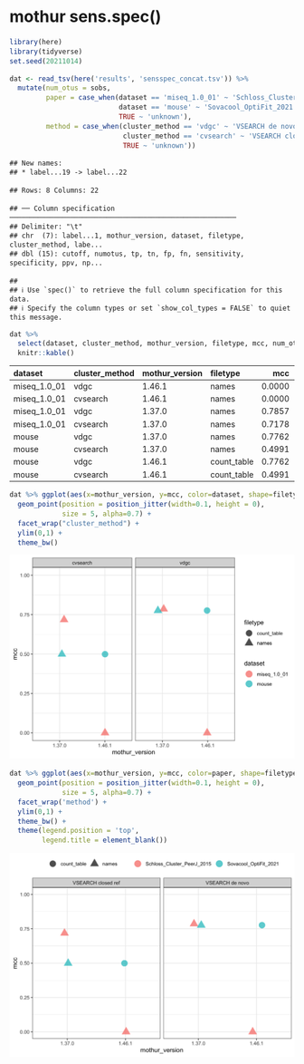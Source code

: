 mothur sens.spec()
================

``` r
library(here)
library(tidyverse)
set.seed(20211014)
```

``` r
dat <- read_tsv(here('results', 'sensspec_concat.tsv')) %>% 
  mutate(num_otus = sobs,
         paper = case_when(dataset == 'miseq_1.0_01' ~ 'Schloss_Cluster_PeerJ_2015',
                           dataset == 'mouse' ~ 'Sovacool_OptiFit_2021',
                           TRUE ~ 'unknown'),
         method = case_when(cluster_method == 'vdgc' ~ 'VSEARCH de novo',
                            cluster_method == 'cvsearch' ~ 'VSEARCH closed ref',
                            TRUE ~ 'unknown'))
```

    ## New names:
    ## * label...19 -> label...22

    ## Rows: 8 Columns: 22

    ## ── Column specification ────────────────────────────────────────────────────────
    ## Delimiter: "\t"
    ## chr  (7): label...1, mothur_version, dataset, filetype, cluster_method, labe...
    ## dbl (15): cutoff, numotus, tp, tn, fp, fn, sensitivity, specificity, ppv, np...

    ## 
    ## ℹ Use `spec()` to retrieve the full column specification for this data.
    ## ℹ Specify the column types or set `show_col_types = FALSE` to quiet this message.

``` r
dat %>% 
  select(dataset, cluster_method, mothur_version, filetype, mcc, num_otus) %>%
  knitr::kable()
```

| dataset      | cluster_method | mothur_version | filetype    |    mcc | num_otus |
|:-------------|:---------------|:---------------|:------------|-------:|---------:|
| miseq_1.0_01 | vdgc           | 1.46.1         | names       | 0.0000 |     2114 |
| miseq_1.0_01 | cvsearch       | 1.46.1         | names       | 0.0000 |      862 |
| miseq_1.0_01 | vdgc           | 1.37.0         | names       | 0.7857 |     2114 |
| miseq_1.0_01 | cvsearch       | 1.37.0         | names       | 0.7178 |      862 |
| mouse        | vdgc           | 1.37.0         | names       | 0.7762 |     2113 |
| mouse        | cvsearch       | 1.37.0         | names       | 0.4991 |      870 |
| mouse        | vdgc           | 1.46.1         | count_table | 0.7762 |     2113 |
| mouse        | cvsearch       | 1.46.1         | count_table | 0.4991 |      870 |

``` r
dat %>% ggplot(aes(x=mothur_version, y=mcc, color=dataset, shape=filetype)) +
  geom_point(position = position_jitter(width=0.1, height = 0),
             size = 5, alpha=0.7) +
  facet_wrap("cluster_method") +
  ylim(0,1) +
  theme_bw()
```

![](figures/plot_mcc-1.png)<!-- -->

``` r
dat %>% ggplot(aes(x=mothur_version, y=mcc, color=paper, shape=filetype)) +
  geom_point(position = position_jitter(width=0.1, height = 0),
             size = 5, alpha=0.7) +
  facet_wrap('method') +
  ylim(0,1) +
  theme_bw() +
  theme(legend.position = 'top',
        legend.title = element_blank())
```

![](figures/for_lab_mtg-1.png)<!-- -->

